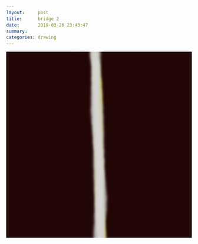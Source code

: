 ```yaml
---
layout:     post
title:      bridge 2
date:       2018-03-26 23:43:47
summary:    
categories: drawing
---
```

![bridge 2](/images/diary/bridge-2.png ".")
